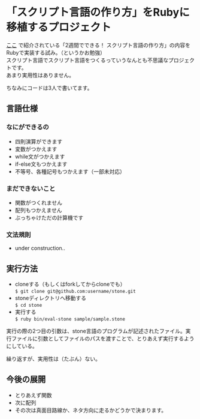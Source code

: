 # 「スクリプト言語の作り方」をRubyに移植するプロジェクト

[ここ](http://gihyo.jp/book/2012/978-4-7741-4974-5) で紹介されている「2週間でできる！ スクリプト言語の作り方」の内容をRubyで実装する試み。（というかお勉強）  
スクリプト言語でスクリプト言語をつくるっていうなんとも不思議なプロジェクトです。  
あまり実用性はありません。

ちなみにコードは3人で書いてます。

## 言語仕様
### なにができるの
- 四則演算ができます
- 変数がつかえます
- while文がつかえます
- if-else文もつかえます
- 不等号、各種記号もつかえます（一部未対応）

### まだできないこと
- 関数がつくれません
- 配列もつかえません
- ぶっちゃけただの計算機です

### 文法規則
- under construction..


## 実行方法
- cloneする（もしくはforkしてからcloneでも）  
  `$ git clone git@github.com:username/stone.git`
- stoneディレクトリへ移動する  
  `$ cd stone`
- 実行する  
  `$ ruby bin/eval-stone sample/sample.stone`

実行の際の2つ目の引数は、stone言語のプログラムが記述されたファイル。実行ファイルに引数としてファイルのパスを渡すことで、とりあえず実行するようにしている。

繰り返すが、実用性は（たぶん）ない。

## 今後の展開
- とりあえず関数
- 次に配列
- その次は真面目路線か、ネタ方向に走るかどうかで決まります。
